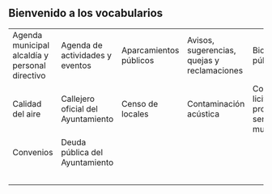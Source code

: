 ## Bienvenido a los vocabularios

|                                                |                                    |                        |                                             |                                                                     |
|------------------------------------------------|------------------------------------|------------------------|---------------------------------------------|---------------------------------------------------------------------|
| Agenda municipal alcaldía y personal directivo | Agenda de actividades y eventos    | Aparcamientos públicos | Avisos, sugerencias, quejas y reclamaciones | Bicicleta pública                                                   |
| Calidad del aire                               | Callejero oficial del Ayuntamiento | Censo de locales       | Contaminación acústica                      | Contrataciones, licitaciones y proveedores de servicios municipales |
| Convenios                                      | Deuda pública del Ayuntamiento     |                        |                                             |                                                                     |
|                                                |                                    |                        |                                             |                                                                     |
|                                                |                                    |                        |                                             |                                                                     |
|                                                |                                    |                        |                                             |                                                                     |
|                                                |                                    |                        |                                             |                                                                     |
|                                                |                                    |                        |                                             |                                                                     |
